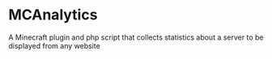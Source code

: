 # MCAnalytics
A Minecraft plugin and php script that collects statistics about a server to be displayed from any website
